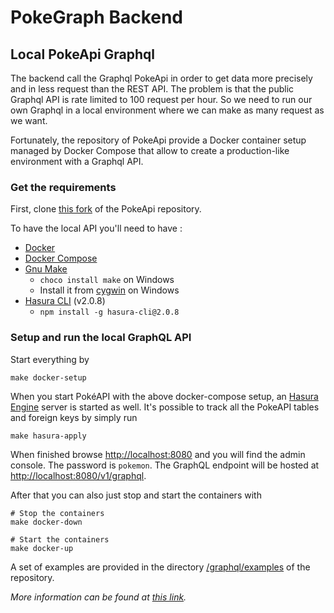 # PokeGraph Backend

## Local PokeApi Graphql

The backend call the Graphql PokeApi in order to get data more precisely and in less request than the REST API. The
problem is that the public Graphql API is rate limited to 100 request per hour. So we need to run our own Graphql in a
local environment where we can make as many request as we want.

Fortunately, the repository of PokeApi provide a Docker container setup managed by Docker Compose that allow to create
a production-like environment with a Graphql API.

### Get the requirements

First, clone [this fork](https://github.com/yannickcpnv/pokeapi) of the PokeApi repository.

To have the local API you'll need to have :

- [Docker](https://docs.docker.com/get-docker/)
- [Docker Compose](https://docs.docker.com/compose/install/)
- [Gnu Make](https://www.gnu.org/software/make/#download)
    - `choco install make` on Windows
    - Install it from [cygwin](https://www.cygwin.com/) on Windows
- [Hasura CLI](https://hasura.io/docs/latest/hasura-cli/install-hasura-cli/) (v2.0.8)
    - `npm install -g hasura-cli@2.0.8`

### Setup and run the local GraphQL API

Start everything by

```shell
make docker-setup
```

When you start PokéAPI with the above docker-compose setup, an [Hasura Engine](https://github.com/hasura/graphql-engine)
server is started as well. It's possible to track all the PokeAPI tables and foreign keys by simply run

```shell
make hasura-apply
```

When finished browse <http://localhost:8080> and you will find the admin console. The password is `pokemon`.
The GraphQL endpoint will be hosted at <http://localhost:8080/v1/graphql>.

After that you can also just stop and start the containers with

```shell
# Stop the containers
make docker-down

# Start the containers
make docker-up
```

A set of examples are provided in the
directory [/graphql/examples](https://github.com/yannickcpnv/pokeapi/tree/master/graphql/examples) of the repository.

_More information can be found at [this link](https://github.com/yannickcpnv/pokeapi#docker-and-compose--)._
